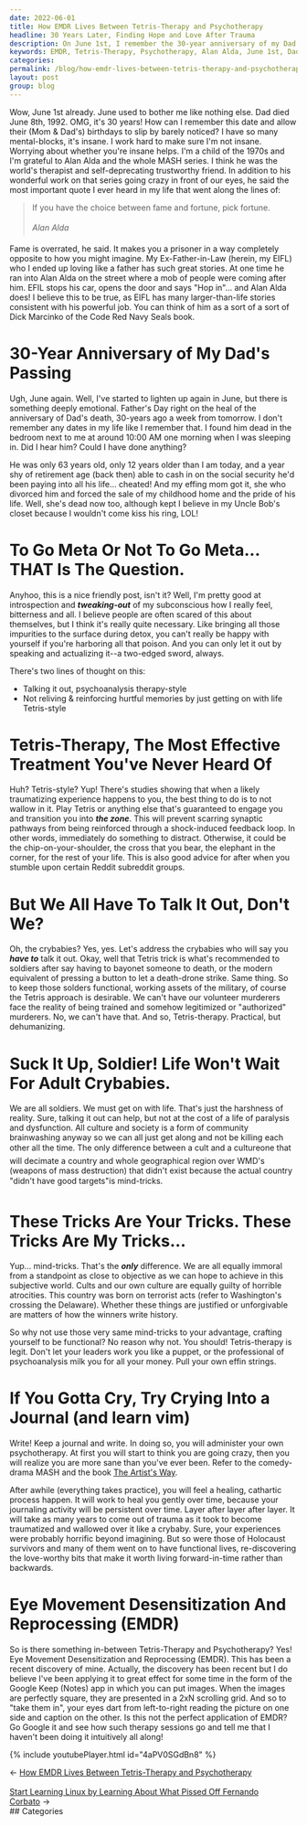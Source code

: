 ```yaml
---
date: 2022-06-01
title: How EMDR Lives Between Tetris-Therapy and Psychotherapy
headline: 30 Years Later, Finding Hope and Love After Trauma
description: On June 1st, I remember the 30-year anniversary of my Dad's death, and reflect on Alan Alda's quote that fame is overrated. I have found ways to cope with trauma and process my emotions, such as writing in a journal, using Tetris-therapy, and EMDR. Through it all, I have re-discovered the love-worthy bits of life that make it worth living.
keywords: EMDR, Tetris-Therapy, Psychotherapy, Alan Alda, June 1st, Dad's death, Fame, Trauma, Mind-tricks, Self-therapy, Functional, Journal, Re-discover, Love-worthy, Life
categories: 
permalink: /blog/how-emdr-lives-between-tetris-therapy-and-psychotherapy/
layout: post
group: blog
---
```



Wow, June 1st already. June used to bother me like nothing else. Dad died June
8th, 1992. OMG, it's 30 years! How can I remember this date and allow their
(Mom & Dad's) birthdays to slip by barely noticed? I have so many
mental-blocks, it's insane. I work hard to make sure I'm not insane. Worrying
about whether you're insane helps. I'm a child of the 1970s and I'm grateful to
Alan Alda and the whole MASH series. I think he was the world's therapist and
self-deprecating trustworthy friend. In addition to his wonderful work on that
series going crazy in front of our eyes, he said the most important quote I
ever heard in my life that went along the lines of:

> If you have the choice between fame and fortune, pick fortune. <br />
> <br />
> <cite>&#151;Alan Alda</cite><br />

Fame is overrated, he said. It makes you a prisoner in a way completely
opposite to how you might imagine. My Ex-Father-in-Law (herein, my EIFL) who I
ended up loving like a father has such great stories. At one time he ran into
Alan Alda on the street where a mob of people were coming after him. EFIL stops
his car, opens the door and says "Hop in"... and Alan Alda does! I believe this
to be true, as EIFL has many larger-than-life stories consistent with his
powerful job. You can think of him as a sort of a sort of Dick Marcinko of the
Code Red Navy Seals book.

# 30-Year Anniversary of My Dad's Passing

Ugh, June again. Well, I've started to lighten up again in June, but there is
something deeply emotional. Father's Day right on the heal of the anniversary
of Dad's death, 30-years ago a week from tomorrow. I don't remember any dates
in my life like I remember that. I found him dead in the bedroom next to me at
around 10:00 AM one morning when I was sleeping in. Did I hear him? Could I
have done anything?

He was only 63 years old, only 12 years older than I am today, and a year shy
of retirement age (back then) able to cash in on the social security he'd been
paying into all his life... cheated! And my effing mom got it, she who divorced
him and forced the sale of my childhood home and the pride of his life. Well,
she's dead now too, although kept I believe in my Uncle Bob's closet because I
wouldn't come kiss his ring, LOL!

# To Go Meta Or Not To Go Meta... THAT Is The Question.

Anyhoo, this is a nice friendly post, isn't it? Well, I'm pretty good at
introspection and ***tweaking-out*** of my subconscious how I really feel,
bitterness and all. I believe people are often scared of this about themselves,
but I think it's really quite necessary. Like bringing all those impurities to
the surface during detox, you can't really be happy with yourself if you're
harboring all that poison. And you can only let it out by speaking and
actualizing it--a two-edged sword, always.

There's two lines of thought on this:

- Talking it out, psychoanalysis therapy-style
- Not reliving & reinforcing hurtful memories by just getting on with life
  Tetris-style

# Tetris-Therapy, The Most Effective Treatment You've Never Heard Of

Huh? Tetris-style? Yup! There's studies showing that when a likely traumatizing
experience happens to you, the best thing to do is to not wallow in it. Play
Tetris or anything else that's guaranteed to engage you and transition you into
***the zone***. This will prevent scarring synaptic pathways from being
reinforced through a shock-induced feedback loop. In other words, immediately
do something to distract. Otherwise, it could be the chip-on-your-shoulder, the
cross that you bear, the elephant in the corner, for the rest of your life.
This is also good advice for after when you stumble upon certain Reddit
subreddit groups.

# But We All Have To Talk It Out, Don't We?

Oh, the crybabies? Yes, yes. Let's address the crybabies who will say you
***have to*** talk it out. Okay, well that Tetris trick is what's recommended
to soldiers after say having to bayonet someone to death, or the modern
equivalent of pressing a button to let a death-drone strike. Same thing. So to
keep those solders functional, working assets of the military, of course the
Tetris approach is desirable. We can't have our volunteer murderers face the
reality of being trained and somehow legitimized or "authorized" murderers.
No, we can't have that. And so, Tetris-therapy. Practical, but dehumanizing.

# Suck It Up, Soldier! Life Won't Wait For Adult Crybabies.

We are all soldiers. We must get on with life. That's just the harshness of
reality. Sure, talking it out can help, but not at the cost of a life of
paralysis and dysfunction. All culture and society is a form of community
brainwashing anyway so we can all just get along and not be killing each other
all the time. The only difference between a cult and a culture&#151;one that
will decimate a country and whole geographical region over WMD's (weapons of
mass destruction) that didn't exist because the actual country "didn't have
good targets"&#151;is mind-tricks.

# These Tricks Are Your Tricks. These Tricks Are My Tricks...

Yup... mind-tricks. That's the ***only*** difference. We are all equally
immoral from a standpoint as close to objective as we can hope to achieve in
this subjective world. Cults and our own culture are equally guilty of horrible
atrocities. This country was born on terrorist acts (refer to Washington's
crossing the Delaware). Whether these things are justified or unforgivable are
matters of how the winners write history.

So why not use those very same mind-tricks to your advantage, crafting yourself
to be functional? No reason why not. You should!  Tetris-therapy is legit.
Don't let your leaders work you like a puppet, or the professional of
psychoanalysis milk you for all your money. Pull your own effin strings.

# If You Gotta Cry, Try Crying Into a Journal (and learn vim)

Write! Keep a journal and write. In doing so, you will administer your own
psychotherapy. At first you will start to think you are going crazy, then you
will realize you are more sane than you've ever been. Refer to the comedy-drama
MASH and the book [The Artist's Way](https://www.theartistswaybook.com/).

After awhile (everything takes practice), you will feel a healing, cathartic
process happen. It will work to heal you gently over time, because your
journaling activity will be persistent over time. Layer after layer after
layer. It will take as many years to come out of trauma as it took to become
traumatized and wallowed over it like a crybaby. Sure, your experiences were
probably horrific beyond imagining.  But so were those of Holocaust survivors
and many of them went on to have functional lives, re-discovering the
love-worthy bits that make it worth living forward-in-time rather than
backwards.

# Eye Movement Desensitization And Reprocessing (EMDR)

So is there something in-between Tetris-Therapy and Psychotherapy? Yes! Eye
Movement Desensitization and Reprocessing (EMDR). This has been a recent
discovery of mine. Actually, the discovery has been recent but I do believe
I've been applying it to great effect for some time in the form of the Google
Keep (Notes) app in which you can put images. When the images are perfectly
square, they are presented in a 2xN scrolling grid. And so to "take them in",
your eyes dart from left-to-right reading the picture on one side and caption
on the other. Is this not the perfect application of EMDR? Go Google it and see
how such therapy sessions go and tell me that I haven't been doing it
intuitively all along!

{% include youtubePlayer.html id="4aPV0SGdBn8" %}


<div class="arrow-links"><div class="post-nav-prev"><span class="arrow">&larr;&nbsp;</span><a href="/blog/how-emdr-lives-between-tetris-therapy-and-psychotherapy/">How EMDR Lives Between Tetris-Therapy and Psychotherapy</a></div> &nbsp; <div class="post-nav-next"><a href="/blog/start-learning-linux-by-learning-about-what-pissed-off-fernando-corbato/">Start Learning Linux by Learning About What Pissed Off Fernando Corbato</a><span class="arrow">&nbsp;&rarr;</span></div></div>
## Categories

<ul></ul>
